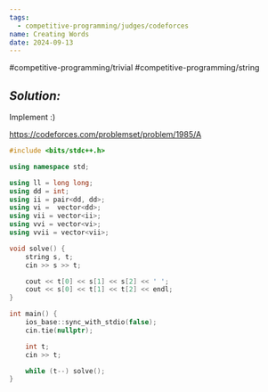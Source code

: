 ```yaml
---
tags:
  - competitive-programming/judges/codeforces
name: Creating Words
date: 2024-09-13
---
```

#competitive-programming/trivial #competitive-programming/string 
## _Solution:_
Implement :)

https://codeforces.com/problemset/problem/1985/A
```cpp
#include <bits/stdc++.h>

using namespace std;

using ll = long long;
using dd = int;
using ii = pair<dd, dd>;
using vi =  vector<dd>;
using vii = vector<ii>;
using vvi = vector<vi>;
using vvii = vector<vii>;

void solve() {
    string s, t;
    cin >> s >> t;

    cout << t[0] << s[1] << s[2] << ' ';
    cout << s[0] << t[1] << t[2] << endl;
}

int main() {
    ios_base::sync_with_stdio(false);
    cin.tie(nullptr);

    int t;
    cin >> t;

    while (t--) solve();
}
```